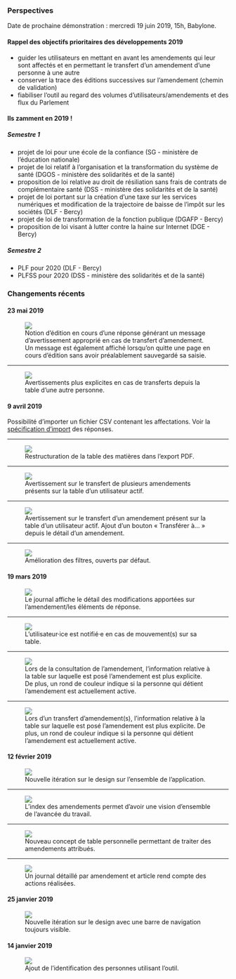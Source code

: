 ### Perspectives

<p class="notice">Date de prochaine démonstration : mercredi 19 juin 2019, 15h, Babylone.</p>

#### Rappel des objectifs prioritaires des développements 2019

- guider les utilisateurs en mettant en avant les amendements qui leur sont affectés et en permettant le transfert d’un amendement d’une personne à une autre
- conserver la trace des éditions successives sur l’amendement (chemin de validation)
- fiabiliser l’outil au regard des volumes d’utilisateurs/amendements et des flux du Parlement

#### Ils zamment en 2019 !

##### Semestre 1

- projet de loi pour une école de la confiance (SG - ministère de l’éducation nationale)
- projet de loi relatif à l’organisation et la transformation du système de santé (DGOS - ministère des solidarités et de la santé)
- proposition de loi relative au droit de résiliation sans frais de contrats de complémentaire santé (DSS - ministère des solidarités et de la santé)
- projet de loi portant sur la création d’une taxe sur les services numériques et modification de la trajectoire de baisse de l’impôt sur les sociétés (DLF - Bercy)
- projet de loi de transformation de la fonction publique (DGAFP - Bercy)
- proposition de loi visant à lutter contre la haine sur Internet (DGE - Bercy)

##### Semestre 2

- PLF pour 2020 (DLF - Bercy)
- PLFSS pour 2020 (DSS - ministère des solidarités et de la santé)

### Changements récents

#### 23 mai 2019

<figure>
    <a href="https://raw.githubusercontent.com/betagouv/zam/master/changelog_images/2019-05-23-message-edition-en-cours.png">
        <img src="https://raw.githubusercontent.com/betagouv/zam/master/changelog_images/2019-05-23-message-edition-en-cours.png">
    </a>
    <figcaption>
        Notion d’édition en cours d’une réponse générant un message d’avertissement approprié en cas de transfert d’amendement. Un message est également affiché lorsqu’on quitte une page en cours d’édition sans avoir préalablement sauvegardé sa saisie.
    </figcaption>
</figure>

---

<figure>
    <a href="https://raw.githubusercontent.com/betagouv/zam/master/changelog_images/2019-05-23-message-transferts.png">
        <img src="https://raw.githubusercontent.com/betagouv/zam/master/changelog_images/2019-05-23-message-transferts.png">
    </a>
    <figcaption>
        Avertissements plus explicites en cas de transferts depuis la table d’une autre personne.
    </figcaption>
</figure>


#### 9 avril 2019

Possibilité d’importer un fichier CSV contenant les affectations.
Voir la [spécification d’import](https://github.com/betagouv/zam/wiki/Sp%C3%A9cification-import-r%C3%A9ponses) des réponses.

---

<figure>
    <a href="https://raw.githubusercontent.com/betagouv/zam/master/changelog_images/2019-04-09-table-des-matieres-pdf.png">
        <img src="https://raw.githubusercontent.com/betagouv/zam/master/changelog_images/2019-04-09-table-des-matieres-pdf.png">
    </a>
    <figcaption>
        Restructuration de la table des matières dans l’export PDF.
    </figcaption>
</figure>

---

<figure>
    <a href="https://raw.githubusercontent.com/betagouv/zam/master/changelog_images/2019-04-09-vol-amendement-depuis-multiple.png">
        <img src="https://raw.githubusercontent.com/betagouv/zam/master/changelog_images/2019-04-09-vol-amendement-depuis-multiple.png">
    </a>
    <figcaption>
        Avertissement sur le transfert de plusieurs amendements présents sur la table d’un utilisateur actif.
    </figcaption>
</figure>

---

<figure>
    <a href="https://raw.githubusercontent.com/betagouv/zam/master/changelog_images/2019-04-09-vol-amendement-depuis-unitaire.png">
        <img src="https://raw.githubusercontent.com/betagouv/zam/master/changelog_images/2019-04-09-vol-amendement-depuis-unitaire.png">
    </a>
    <figcaption>
        Avertissement sur le transfert d’un amendement présent sur la table d’un utilisateur actif.
        Ajout d’un bouton « Transférer à… » depuis le détail d’un amendement.
    </figcaption>
</figure>

---

<figure>
    <a href="https://raw.githubusercontent.com/betagouv/zam/master/changelog_images/2019-04-09-filtres-ameliores.png">
        <img src="https://raw.githubusercontent.com/betagouv/zam/master/changelog_images/2019-04-09-filtres-ameliores.png">
    </a>
    <figcaption>
        Amélioration des filtres, ouverts par défaut.
    </figcaption>
</figure>

#### 19 mars 2019

<figure>
    <a href="https://raw.githubusercontent.com/betagouv/zam/master/changelog_images/2019-03-19-journal-diff.png">
        <img src="https://raw.githubusercontent.com/betagouv/zam/master/changelog_images/2019-03-19-journal-diff.png">
    </a>
    <figcaption>
        Le journal affiche le détail des modifications apportées sur l’amendement/les éléments de réponse.
    </figcaption>
</figure>

---

<figure>
    <a href="https://raw.githubusercontent.com/betagouv/zam/master/changelog_images/2019-03-19-notifications-tables.png">
        <img src="https://raw.githubusercontent.com/betagouv/zam/master/changelog_images/2019-03-19-notifications-tables.png">
    </a>
    <figcaption>
        L’utilisateur·ice est notifié·e en cas de mouvement(s) sur sa table.
    </figcaption>
</figure>

---

<figure>
    <a href="https://raw.githubusercontent.com/betagouv/zam/master/changelog_images/2019-03-19-indicateur-presence.png">
        <img src="https://raw.githubusercontent.com/betagouv/zam/master/changelog_images/2019-03-19-indicateur-presence.png">
    </a>
    <figcaption>
        Lors de la consultation de l’amendement, l’information relative à la table sur laquelle est posé l’amendement est plus explicite. De plus, un rond de couleur indique si la personne qui détient l’amendement est actuellement active.
    </figcaption>
</figure>

---

<figure>
    <a href="https://raw.githubusercontent.com/betagouv/zam/master/changelog_images/2019-03-19-transferts-explicites.png">
        <img src="https://raw.githubusercontent.com/betagouv/zam/master/changelog_images/2019-03-19-transferts-explicites.png">
    </a>
    <figcaption>
        Lors d’un transfert d’amendement(s), l’information relative à la table sur laquelle est posé l’amendement est plus explicite. De plus, un rond de couleur indique si la personne qui détient l’amendement est actuellement active.
    </figcaption>
</figure>


#### 12 février 2019

<figure>
    <a href="https://raw.githubusercontent.com/betagouv/zam/master/changelog_images/2019-02-12-nouveau-design.png">
        <img src="https://raw.githubusercontent.com/betagouv/zam/master/changelog_images/2019-02-12-nouveau-design.png">
    </a>
    <figcaption>
        Nouvelle itération sur le design sur l’ensemble de l’application.
    </figcaption>
</figure>

---

<figure>
    <a href="https://raw.githubusercontent.com/betagouv/zam/master/changelog_images/2019-02-12-index-amendements.png">
        <img src="https://raw.githubusercontent.com/betagouv/zam/master/changelog_images/2019-02-12-index-amendements.png">
    </a>
    <figcaption>
        L’index des amendements permet d’avoir une vision d’ensemble de l’avancée du travail.
    </figcaption>
</figure>

---

<figure>
    <a href="https://raw.githubusercontent.com/betagouv/zam/master/changelog_images/2019-02-12-table-personnelle.png">
        <img src="https://raw.githubusercontent.com/betagouv/zam/master/changelog_images/2019-02-12-table-personnelle.png">
    </a>
    <figcaption>
        Nouveau concept de table personnelle permettant de traiter des amendements attribués.
    </figcaption>
</figure>

---

<figure>
    <a href="https://raw.githubusercontent.com/betagouv/zam/master/changelog_images/2019-02-12-amendement-journal.png">
        <img src="https://raw.githubusercontent.com/betagouv/zam/master/changelog_images/2019-02-12-amendement-journal.png">
    </a>
    <figcaption>
        Un journal détaillé par amendement et article rend compte des actions réalisées.
    </figcaption>
</figure>


#### 25 janvier 2019

<figure>
    <a href="https://raw.githubusercontent.com/betagouv/zam/master/changelog_images/2019-01-25-topbar.png">
        <img src="https://raw.githubusercontent.com/betagouv/zam/master/changelog_images/2019-01-25-topbar.png">
    </a>
    <figcaption>
        Nouvelle itération sur le design avec une barre de navigation toujours visible.
    </figcaption>
</figure>


#### 14 janvier 2019

<figure>
    <a href="https://raw.githubusercontent.com/betagouv/zam/master/changelog_images/2019-01-14-identification.png">
        <img src="https://raw.githubusercontent.com/betagouv/zam/master/changelog_images/2019-01-14-identification.png">
    </a>
    <figcaption>
        Ajout de l’identification des personnes utilisant l’outil.
    </figcaption>
</figure>

